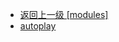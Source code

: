 - [返回上一级 [modules]](web前端/工具库/Swiper/swiper-8.4.7/swiper/modules/)
- [autoplay](web前端/工具库/Swiper/swiper-8.4.7/swiper/modules/autoplay/)
